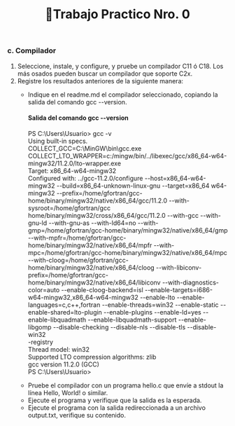   <header>
    <h1 align = "center">📍Trabajo Practico Nro. 0<h1>
  </header>
  <main>
    <section>
      <article>
        <h3>c. Compilador</h3>
        <ol>
          <li>Seleccione, instale, y configure, y pruebe un compilador C11 ó C18. Los más osados pueden buscar un compilador que soporte C2x.</li>
          <li>Registre los resultados anteriores de la siguiente manera:
            <ul>
              <li>
                <p>Indique en el readme.md el compilador seleccionado, copiando la salida del comando gcc --version.</p>
                <h4>Salida del comando gcc --version</h4>
                <p>
                  PS C:\Users\Usuario> gcc -v <br>
                  Using built-in specs.<br>
                  COLLECT_GCC=C:\MinGW\bin\gcc.exe<br>
                  COLLECT_LTO_WRAPPER=c:/mingw/bin/../libexec/gcc/x86_64-w64-mingw32/11.2.0/lto-wrapper.exe<br>
                  Target: x86_64-w64-mingw32 <br>
                  Configured with: ../gcc-11.2.0/configure --host=x86_64-w64-mingw32 --build=x86_64-unknown-linux-gnu --target=x86_64 w64-mingw32 --prefix=/home/gfortran/gcc-home/binary/mingw32/native/x86_64/gcc/11.2.0 --with-sysroot=/home/gfortran/gcc home/binary/mingw32/cross/x86_64/gcc/11.2.0 --with-gcc --with-gnu-ld --with-gnu-as --with-ld64=no --with-gmp=/home/gfortran/gcc-home/binary/mingw32/native/x86_64/gmp --with-mpfr=/home/gfortran/gcc-home/binary/mingw32/native/x86_64/mpfr --with-mpc=/home/gfortran/gcc-home/binary/mingw32/native/x86_64/mpc --with-cloog=/home/gfortran/gcc-home/binary/mingw32/native/x86_64/cloog --with-libiconv-prefix=/home/gfortran/gcc-home/binary/mingw32/native/x86_64/libiconv --with-diagnostics-color=auto --enable-cloog-backend=isl --enable-targets=i686-w64-mingw32,x86_64-w64-mingw32 --enable-lto --enable-languages=c,c++,fortran --enable-threads=win32 --enable-static --enable-shared=lto-plugin --enable-plugins --enable-ld=yes --enable-libquadmath --enable-libquadmath-support --enable-libgomp --disable-checking --disable-nls --disable-tls --disable-win32<br>
                  -registry<br>
                  Thread model: win32<br>
                  Supported LTO compression algorithms: zlib<br>
                  gcc version 11.2.0 (GCC)<br>
                  PS C:\Users\Usuario>
                </p>
              </li>
              <li>Pruebe el compilador con un programa hello.c que envíe a stdout la línea Hello, World! o similar.</li>
              <li>Ejecute el programa y verifique que la salida es la esperada.</li>
              <li>Ejecute el programa con la salida redireccionada a un archivo output.txt, verifique su contenido.</li>
            </ul>
          </li>
        </ol>
      </article>
    </section>
  </main>
